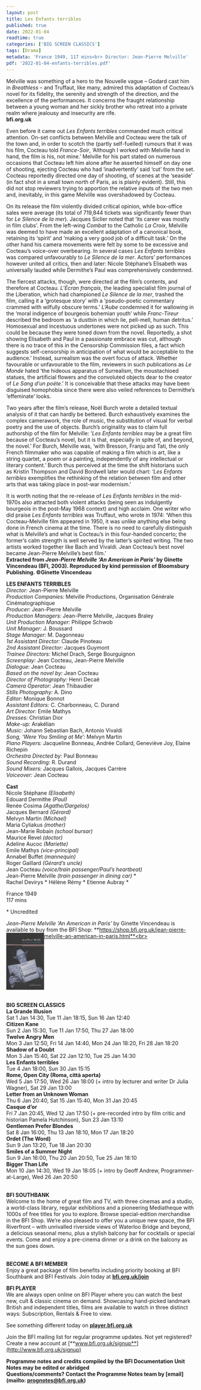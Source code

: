 ```yaml
---
layout: post
title: Les Enfants terribles
published: true
date: 2022-01-04
readtime: true
categories: ['BIG SCREEN CLASSICS']
tags: [Drama]
metadata: 'France 1949, 117 mins<br> Director: Jean-Pierre Melville'
pdf: '2022-01-04-enfants-terribles.pdf'
---
```


Melville was something of a hero to the Nouvelle vague – Godard cast him in _Breathless_ – and Truffaut, like many, admired this adaptation of Cocteau’s novel for its fidelity, the serenity and strength of the direction, and the excellence of the performances. It concerns the fraught relationship between a young woman and her sickly brother who retreat into a private realm where jealousy and insecurity are rife.<br>
**bfi.org.uk**

Even before it came out _Les Enfants terribles_ commanded much critical attention. On-set conflicts between Melville and Cocteau were the talk of the town and, in order to scotch the (partly self-fuelled) rumours that it was his film, Cocteau told _France-Soir_, ‘Although I worked with Melville hand in hand, the film is his, not mine.’ Melville for his part stated on numerous occasions that Cocteau left him alone after he asserted himself on day one of shooting, ejecting Cocteau who had ‘inadvertently’ said ‘cut’ from the set. Cocteau reportedly directed one day of shooting, of scenes at the ‘seaside’ (in fact shot in a small town north of Paris, as is plainly evident). Still, this did not stop reviewers trying to apportion the relative inputs of the two men and, inevitably, in this game Melville was overshadowed by Cocteau.

On its release the film violently divided critical opinion, while box-office sales were average (its total of 719,844 tickets was significantly fewer than for _Le Silence de la mer_). Jacques Siclier noted that ‘its career was mostly in film clubs’. From the left-wing _Combat_ to the Catholic _La Croix_, Melville was deemed to have made an excellent adaptation of a canonical book, retaining its ‘spirit’ and ‘making a very good job of a difficult task.’ On the other hand his camera movements were felt by some to be excessive and Cocteau’s voice-over overbearing. In several cases _Les Enfants terribles_ was compared unfavourably to _Le Silence de la mer_. Actors’ performances however united all critics, then and later: Nicole Stéphane’s Elisabeth was universally lauded while Dermithe’s Paul was comprehensively condemned.

The fiercest attacks, though, were directed at the film’s contents, and therefore at Cocteau. _L’Écran français_, the leading specialist film journal of the Liberation, which had championed _Le Silence de la mer_, trashed the film, calling it a ‘grotesque story’ with a ‘pseudo-poetic commentary crammed with wilfully obscure terms.’ _L’Aube_ condemned it for wallowing in the ‘moral indigence of bourgeois bohemian youth’ while _Franc-Tireur_ described the bedroom as ‘a dustbin in which lie, pell-mell, human detritus.’ Homosexual and incestuous undertones were not picked up as such. This could be because they were toned down from the novel. Reportedly, a shot showing Elisabeth and Paul in a passionate embrace was cut, although there is no trace of this in the Censorship Commission files, a fact which suggests self-censorship in anticipation of what would be acceptable to the audience.’ Instead, surrealism was the overt focus of attack. Whether favourable or unfavourable to the film, reviewers in such publications as _Le Monde_ hated ‘the hideous apparatus of Surrealism, the moustachioed statues, the artificial flowers and the convoluted objects dear to the creator of _Le Sang d’un poète_.’ It is conceivable that these attacks may have been disguised homophobia since there were also veiled references to Dermithe’s ‘effeminate’ looks.

Two years after the film’s release, Noël Burch wrote a detailed textual analysis of it that can hardly be bettered. Burch exhaustively examines the complex camerawork, the role of music, the substitution of visual for verbal poetry and the use of objects. Burch’s originality was to claim full authorship of the film for Melville: ‘_Les Enfants terribles_ may be a great film because of Cocteau’s novel, but it is that, especially in spite of, and beyond, the novel.’ For Burch, Melville was, ‘with Bresson, Franju and Tati, the only French filmmaker who was capable of making a film which is art, like a string quartet, a poem or a painting, independently of any intellectual or literary content.’ Burch thus perceived at the time the shift historians such as Kristin Thompson and David Bordwell later would chart: ‘_Les Enfants terribles_ exemplifies the rethinking of the relation between film and other arts that was taking place in post-war modernism.’

It is worth noting that the re-release of _Les Enfants terribles_ in the mid-1970s also attracted both violent attacks (being seen as indulgently bourgeois in the post-May 1968 context) and high acclaim. One writer who did praise _Les Enfants terribles_ was Truffaut, who wrote in 1974: ‘When this Cocteau-Melville film appeared in 1950, it was unlike anything else being done in French cinema at the time. There is no need to carefully distinguish what is Melville’s and what is Cocteau’s in this four-handed concerto; the former’s calm strength is well served by the latter’s spirited writing. The two artists worked together like Bach and Vivaldi. Jean Cocteau’s best novel became Jean-Pierre Melville’s best film.’<br>
**Extracted from _Jean-Pierre Melville ‘An American in Paris’_ by Ginette Vincendeau (BFI, 2003). Reproduced by kind permission of Bloomsbury Publishing. ©Ginette Vincendeau**<br>

**LES ENFANTS TERRIBLES**<br>
_Director:_ Jean-Pierre Melville  
_Production Companies:_ Melville Productions, Organisation Générale Cinématographique  
_Producer:_ Jean-Pierre Melville  
_Production Managers:_ Jean-Pierre Melville, Jacques Braley  
_Unit Production Manager:_ Philippe Schwob  
_Unit Manager:_ J. Boussard  
_Stage Manager:_ M. Dagonneau  
_1st Assistant Director:_ Claude Pinoteau  
_2nd Assistant Director:_ Jacques Guymont  
_Trainee Directors:_ Michel Drach, Serge Bourguignon  
_Screenplay:_ Jean Cocteau, Jean-Pierre Melville  
_Dialogue:_ Jean Cocteau  
_Based on the novel by:_ Jean Cocteau  
_Director of Photography:_ Henri Decaë  
_Camera Operator:_ Jean Thibaudier  
_Stills Photography:_ A. Dino  
_Editor:_ Monique Bonnot  
_Assistant Editors:_ C. Charbonneau, C. Durand  
_Art Director:_ Emile Mathys  
_Dresses:_ Christian Dior  
_Make-up:_ Arakélian  
_Music:_ Johann Sebastian Bach, Antonio Vivaldi  
_Song, ‘Were You Smiling at Me’:_ Melvyn Martin  
_Piano Players:_ Jacqueline Bonneau, Andrée Collard, Geneviève Joy, Elaine Richepin  
_Orchestra Directed by:_ Paul Bonneau  
_Sound Recording:_ R. Durand  
_Sound Mixers:_ Jacques Gallois, Jacques Carrère  
_Voiceover:_ Jean Cocteau  

**Cast**<br>
Nicole Stéphane _(Elisabeth)_  
Edouard Dermithe _(Paul)_  
Renée Cosima _(Agathe/Dargelos)_  
Jacques Bernard _(Gérard)_  
Melvyn Martin _(Michael)_  
Maria Cyliakus _(mother)_  
Jean-Marie Robain _(school bursar)_  
Maurice Revel _(doctor)_  
Adeline Aucoc _(Mariette)_  
Emile Mathys _(vice-principal)_  
Annabel Buffet _(mannequin)_  
Roger Gaillard _(Gérard’s uncle)_  
Jean Cocteau _(voice/train passenger/Paul’s heartbeat)_  
Jean-Pierre Melville _(train passenger in dining car)_ *  
Rachel Devirys *
Hélène Rémy *
Etienne Aubray *  

France 1949<br>
117 mins<br>

\* Uncredited<br>

_Jean-Pierre Melville ‘An American in Paris’_ by Ginette Vincendeau is available to buy from the BFI Shop: **https://shop.bfi.org.uk/jean-pierre-melville-an-american-in-paris.html**<br>
<img style="float: left;" src="/img/melville.png" width="20%" height="20%">
<br><br><br><br><br><br><br><br><br>
<br>

**BIG SCREEN CLASSICS**<br>
**La Grande Illusion**<br>
Sat 1 Jan 14:30, Tue 11 Jan 18:15, Sun 16 Jan 12:40<br>
**Citizen Kane**<br>
Sun 2 Jan 15:30, Tue 11 Jan 17:50, Thu 27 Jan 18:00<br>
**Twelve Angry Men**<br>
Mon 3 Jan 12:50, Fri 14 Jan 14:40, Mon 24 Jan 18:20, Fri 28 Jan 18:20<br>
**Shadow of a Doubt**<br>
Mon 3 Jan 15:40, Sat 22 Jan 12:10, Tue 25 Jan 14:30<br>
**Les Enfants terribles**<br>
Tue 4 Jan 18:00, Sun 30 Jan 15:15<br>
**Rome, Open City (Roma, città aperta)**<br>
Wed 5 Jan 17:50, Wed 26 Jan 18:00 (+ intro by lecturer and writer Dr Julia Wagner), Sat 29 Jan 13:00<br>
**Letter from an Unknown Woman**<br>
Thu 6 Jan 20:40, Sat 15 Jan 15:40, Mon 31 Jan 20:45<br>
**Casque d’or**<br>
Fri 7 Jan 20:45, Wed 12 Jan 17:50 (+ pre-recorded intro by film critic and historian Pamela Hutchinson), Sun 23 Jan 13:10<br>
**Gentlemen Prefer Blondes**<br>
Sat 8 Jan 16:00, Thu 13 Jan 18:10, Mon 17 Jan 18:20<br>
**Ordet (The Word)**<br>
Sun 9 Jan 13:20, Tue 18 Jan 20:30<br>
**Smiles of a Summer Night**<br>
Sun 9 Jan 16:00, Thu 20 Jan 20:50, Tue 25 Jan 18:10<br>
**Bigger Than Life**<br>
Mon 10 Jan 14:30, Wed 19 Jan 18:05 (+ intro by Geoff Andrew, Programmer-at-Large), Wed 26 Jan 20:50<br>
<br>

**BFI SOUTHBANK**  
Welcome to the home of great film and TV, with three cinemas and a studio, a world-class library, regular exhibitions and a pioneering Mediatheque with 1000s of free titles for you to explore. Browse special-edition merchandise in the BFI Shop. We’re also pleased to offer you a unique new space, the BFI Riverfront – with unrivalled riverside views of Waterloo Bridge and beyond, a delicious seasonal menu, plus a stylish balcony bar for cocktails or special events. Come and enjoy a pre-cinema dinner or a drink on the balcony as the sun goes down.  
<br>

**BECOME A BFI MEMBER**  
Enjoy a great package of film benefits including priority booking at BFI Southbank and BFI Festivals. Join today at [**bfi.org.uk/join**](http://www.bfi.org.uk/join)  

**BFI PLAYER**  
 We are always open online on BFI Player where you can watch the best new, cult &amp; classic cinema on demand. Showcasing hand-picked landmark British and independent titles, films are available to watch in three distinct ways: Subscription, Rentals &amp; Free to view.  

See something different today on [**player.bfi.org.uk**](https://player.bfi.org.uk)  

Join the BFI mailing list for regular programme updates. Not yet registered? Create a new account at [**www.bfi.org.uk/signup**](http://www.bfi.org.uk/signup)

**Programme notes and credits compiled by the BFI Documentation Unit  
Notes may be edited or abridged  
Questions/comments? Contact the Programme Notes team by [email](mailto: prognotes@bfi.org.uk)**
